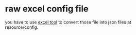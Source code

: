 # raw excel config file

you have to use [excel tool](https://github.com/changnet/py_exceltools) 
to convert those file into json files at resource/config. 